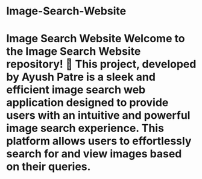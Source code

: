 # Image-Search-Website
# Image Search Website  Welcome to the Image Search Website repository! 🚀  This project, developed by Ayush Patre is a sleek and efficient image search web application designed to provide users with an intuitive and powerful image search experience. This platform allows users to effortlessly search for and view images based on their queries. 

